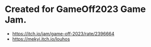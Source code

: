 # Created for GameOff2023 Game Jam.
- https://itch.io/jam/game-off-2023/rate/2396664
- https://mekyi.itch.io/louhos
  
